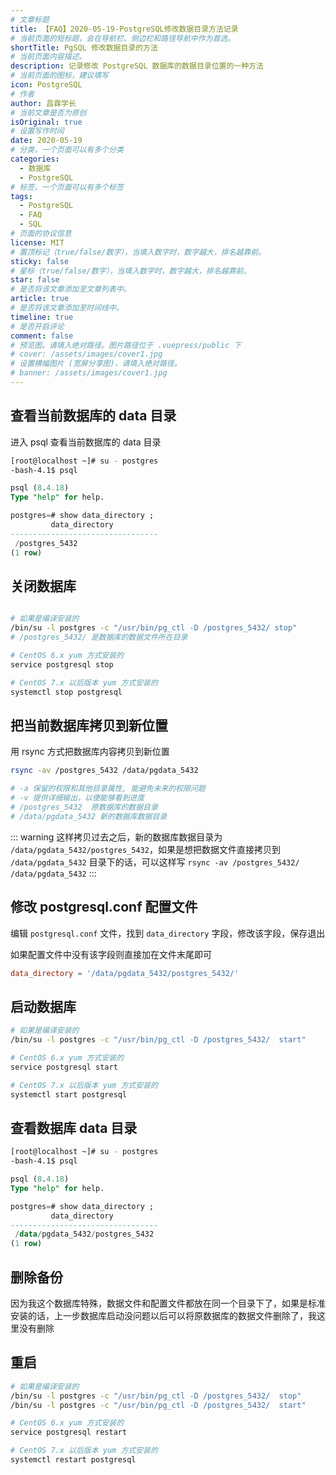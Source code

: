 ```yaml
---
# 文章标题
title: 【FAQ】2020-05-19-PostgreSQL修改数据目录方法记录
# 当前页面的短标题，会在导航栏、侧边栏和路径导航中作为首选。
shortTitle: PgSQL 修改数据目录的方法
# 当前页面内容描述。
description: 记录修改 PostgreSQL 数据库的数据目录位置的一种方法
# 当前页面的图标，建议填写
icon: PostgreSQL
# 作者
author: 昌霖学长
# 当前文章是否为原创
isOriginal: true
# 设置写作时间
date: 2020-05-19
# 分类，一个页面可以有多个分类
categories: 
  - 数据库
  - PostgreSQL
# 标签，一个页面可以有多个标签
tags: 
  - PostgreSQL
  - FAQ
  - SQL
# 页面的协议信息
license: MIT
# 置顶标记（true/false/数字），当填入数字时，数字越大，排名越靠前。
sticky: false
# 星标（true/false/数字），当填入数字时，数字越大，排名越靠前。
star: false
# 是否将该文章添加至文章列表中。
article: true
# 是否将该文章添加至时间线中。
timeline: true
# 是否开启评论
comment: false
# 预览图。请填入绝对路径。图片路径位于 .vuepress/public 下
# cover: /assets/images/cover1.jpg
# 设置横幅图片 (宽屏分享图)，请填入绝对路径。
# banner: /assets/images/cover1.jpg
---
```


## 查看当前数据库的 data 目录

进入 psql 查看当前数据库的 data 目录

```bash
[root@localhost ~]# su - postgres
-bash-4.1$ psql
```

```sql
psql (8.4.18)
Type "help" for help.

postgres=# show data_directory ;
         data_directory          
---------------------------------
 /postgres_5432
(1 row)

```

## 关闭数据库

```bash

# 如果是编译安装的
/bin/su -l postgres -c "/usr/bin/pg_ctl -D /postgres_5432/ stop"
# /postgres_5432/ 是数据库的数据文件所在目录

# CentOS 6.x yum 方式安装的
service postgresql stop

# CentOS 7.x 以后版本 yum 方式安装的
systemctl stop postgresql

```

## 把当前数据库拷贝到新位置

用 rsync 方式把数据库内容拷贝到新位置

```bash
rsync -av /postgres_5432 /data/pgdata_5432

# -a 保留的权限和其他目录属性, 能避免未来的权限问题
# -v 提供详细输出，以便能够看到进度
# /postgres_5432  原数据库的数据目录
# /data/pgdata_5432 新的数据库数据目录
```

::: warning
这样拷贝过去之后，新的数据库数据目录为 `/data/pgdata_5432/postgres_5432`，如果是想把数据文件直接拷贝到 `/data/pgdata_5432` 目录下的话，可以这样写 `rsync -av /postgres_5432/ /data/pgdata_5432`
:::

## 修改 postgresql.conf 配置文件

编辑 `postgresql.conf` 文件，找到 `data_directory` 字段，修改该字段，保存退出

如果配置文件中没有该字段则直接加在文件末尾即可

```conf title="postgresql.conf"
data_directory = '/data/pgdata_5432/postgres_5432/'
```

## 启动数据库

```bash
# 如果是编译安装的
/bin/su -l postgres -c "/usr/bin/pg_ctl -D /postgres_5432/  start"

# CentOS 6.x yum 方式安装的
service postgresql start

# CentOS 7.x 以后版本 yum 方式安装的
systemctl start postgresql
```

## 查看数据库 data 目录

```bash
[root@localhost ~]# su - postgres
-bash-4.1$ psql
```

```sql
psql (8.4.18)
Type "help" for help.

postgres=# show data_directory ;
         data_directory          
---------------------------------
 /data/pgdata_5432/postgres_5432
(1 row)
```

## 删除备份

因为我这个数据库特殊，数据文件和配置文件都放在同一个目录下了，如果是标准安装的话，上一步数据库启动没问题以后可以将原数据库的数据文件删除了，我这里没有删除

## 重启

```bash
# 如果是编译安装的
/bin/su -l postgres -c "/usr/bin/pg_ctl -D /postgres_5432/  stop"
/bin/su -l postgres -c "/usr/bin/pg_ctl -D /postgres_5432/  start"

# CentOS 6.x yum 方式安装的
service postgresql restart

# CentOS 7.x 以后版本 yum 方式安装的
systemctl restart postgresql
```
